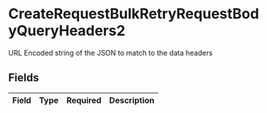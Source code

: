 # CreateRequestBulkRetryRequestBodyQueryHeaders2

URL Encoded string of the JSON to match to the data headers


## Fields

| Field       | Type        | Required    | Description |
| ----------- | ----------- | ----------- | ----------- |